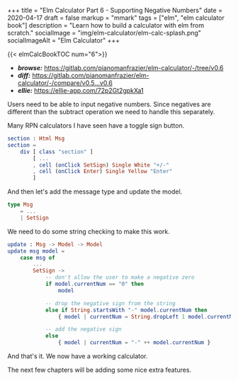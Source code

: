 +++
title = "Elm Calculator Part 6 - Supporting Negative Numbers"
date = 2020-04-17
draft = false
markup = "mmark"
tags = ["elm", "elm calculator book"]
description = "Learn how to build a calculator with elm from scratch."
socialImage = "img/elm-calculator/elm-calc-splash.png"
socialImageAlt = "Elm Calculator"
+++

{{< elmCalcBookTOC num="6">}}

- ***browse:*** <https://gitlab.com/pianomanfrazier/elm-calculator/-/tree/v0.6>
- ***diff:*** <https://gitlab.com/pianomanfrazier/elm-calculator/-/compare/v0.5...v0.6>
- ***ellie:*** <https://ellie-app.com/72p2Gt2gpkXa1>

Users need to be able to input negative numbers. Since negatives are different than the subtract operation we need to handle this separately.

Many RPN calculators I have seen have a toggle sign button.

```elm
section : Html Msg
section =
    div [ class "section" ]
        [ ...
        , cell (onClick SetSign) Single White "+/-"
        , cell (onClick Enter) Single Yellow "Enter"
        ]
```

And then let's add the message type and update the model.

```elm
type Msg
    = ...
    | SetSign
```

We need to do some string checking to make this work.

```elm
update : Msg -> Model -> Model
update msg model =
    case msg of
        ...
        SetSign ->
            -- don't allow the user to make a negative zero
            if model.currentNum == "0" then
                model

            -- drop the negative sign from the string
            else if String.startsWith "-" model.currentNum then
                { model | currentNum = String.dropLeft 1 model.currentNum }

            -- add the negative sign
            else
                { model | currentNum = "-" ++ model.currentNum }
```

And that's it. We now have a working calculator.

The next few chapters will be adding some nice extra features.
